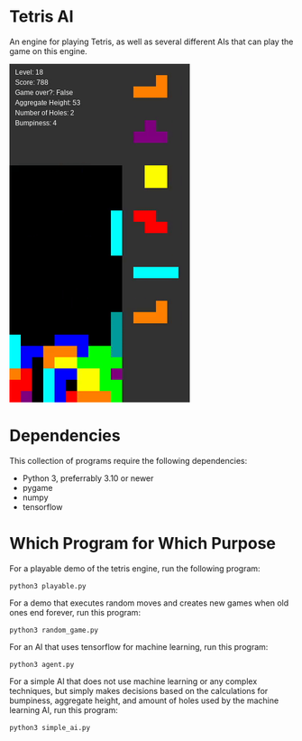 # Tetris AI

An engine for playing Tetris, as well as several different AIs that can play the game on this engine.

![Brief demo of the game.](https://github.com/calebabutler/tetris_ai_project/blob/main/photos/demo.gif)

# Dependencies

This collection of programs require the following dependencies:

* Python 3, preferrably 3.10 or newer
* pygame
* numpy
* tensorflow

# Which Program for Which Purpose

For a playable demo of the tetris engine, run the following program:

    python3 playable.py

For a demo that executes random moves and creates new games when old ones end forever, run this program:

    python3 random_game.py

For an AI that uses tensorflow for machine learning, run this program:

    python3 agent.py

For a simple AI that does not use machine learning or any complex techniques, but simply makes decisions based on the calculations for bumpiness, aggregate height, and amount of holes used by the machine learning AI, run this program:

    python3 simple_ai.py

